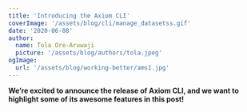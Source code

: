 ```yaml
---
title: 'Introducing the Axiom CLI'
coverImage: '/assets/blog/cli/manage_datasetss.gif' 
date: '2020-06-08'
author:
  name: Tola Ore-Aruwaji
  picture: '/assets/blog/authors/tola.jpeg'
ogImage:
  url: '/assets/blog/working-better/ams1.jpg'
---
```


**We’re excited to announce the release of Axiom CLI, and we want to highlight some of its awesome features in this post!**

